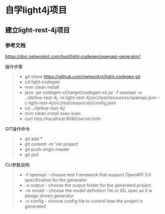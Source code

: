 # 自学light4j项目

## 建立light-rest-4j项目

### 参考文档
https://doc.networknt.com/tool/light-codegen/openapi-generator/

操作步骤
>* git clone https://github.com/networknt/light-codegen.git
>* cd light-codegen
>* mvn clean install
>* java -jar codegen-cli/target/codegen-cli.jar -f openapi -o ../define-rest-4j -m light-rest-4j/src/test/resources/openapi.json -c light-rest-4j/src/test/resources/config.json
>* cd ../define-rest-4j/
>* mvn clean install exec:exec
>* curl http://localhost:8080/server/info

GIT操作命令
>* git add *
>* git commit -m 'init project'
>* git push origin master
>* git pull

CLI参数说明
>* -f openapi - choose rest framework that support OpenAPI 3.0 specification for the generator
>* -o output - choose the output folder for the generated project
>* -m model - choose the model definition file or IDL spec as it is design driven generator
>* -c config - choose config file to control how the project is generated